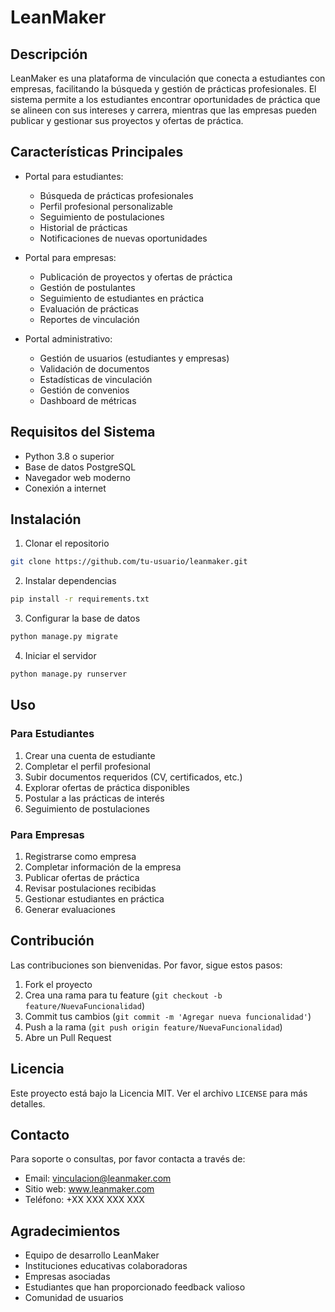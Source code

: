 # LeanMaker

## Descripción
LeanMaker es una plataforma de vinculación que conecta a estudiantes con empresas, facilitando la búsqueda y gestión de prácticas profesionales. El sistema permite a los estudiantes encontrar oportunidades de práctica que se alineen con sus intereses y carrera, mientras que las empresas pueden publicar y gestionar sus proyectos y ofertas de práctica.

## Características Principales
- Portal para estudiantes:
  - Búsqueda de prácticas profesionales
  - Perfil profesional personalizable
  - Seguimiento de postulaciones
  - Historial de prácticas
  - Notificaciones de nuevas oportunidades

- Portal para empresas:
  - Publicación de proyectos y ofertas de práctica
  - Gestión de postulantes
  - Seguimiento de estudiantes en práctica
  - Evaluación de prácticas
  - Reportes de vinculación

- Portal administrativo:
  - Gestión de usuarios (estudiantes y empresas)
  - Validación de documentos
  - Estadísticas de vinculación
  - Gestión de convenios
  - Dashboard de métricas

## Requisitos del Sistema
- Python 3.8 o superior
- Base de datos PostgreSQL
- Navegador web moderno
- Conexión a internet

## Instalación
1. Clonar el repositorio
```bash
git clone https://github.com/tu-usuario/leanmaker.git
```

2. Instalar dependencias
```bash
pip install -r requirements.txt
```

3. Configurar la base de datos
```bash
python manage.py migrate
```

4. Iniciar el servidor
```bash
python manage.py runserver
```

## Uso

### Para Estudiantes
1. Crear una cuenta de estudiante
2. Completar el perfil profesional
3. Subir documentos requeridos (CV, certificados, etc.)
4. Explorar ofertas de práctica disponibles
5. Postular a las prácticas de interés
6. Seguimiento de postulaciones

### Para Empresas
1. Registrarse como empresa
2. Completar información de la empresa
3. Publicar ofertas de práctica
4. Revisar postulaciones recibidas
5. Gestionar estudiantes en práctica
6. Generar evaluaciones

## Contribución
Las contribuciones son bienvenidas. Por favor, sigue estos pasos:
1. Fork el proyecto
2. Crea una rama para tu feature (`git checkout -b feature/NuevaFuncionalidad`)
3. Commit tus cambios (`git commit -m 'Agregar nueva funcionalidad'`)
4. Push a la rama (`git push origin feature/NuevaFuncionalidad`)
5. Abre un Pull Request

## Licencia
Este proyecto está bajo la Licencia MIT. Ver el archivo `LICENSE` para más detalles.

## Contacto
Para soporte o consultas, por favor contacta a través de:
- Email: vinculacion@leanmaker.com
- Sitio web: www.leanmaker.com
- Teléfono: +XX XXX XXX XXX

## Agradecimientos
- Equipo de desarrollo LeanMaker
- Instituciones educativas colaboradoras
- Empresas asociadas
- Estudiantes que han proporcionado feedback valioso
- Comunidad de usuarios
